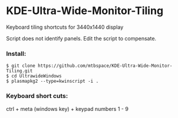 # KDE-Ultra-Wide-Monitor-Tiling
Keyboard tiling shortcuts for 3440x1440 display

Script does not identify panels.  Edit the script to compensate.

### Install:
```
$ git clone https://github.com/mtbspace/KDE-Ultra-Wide-Monitor-Tiling.git
$ cd UltrawideWindows
$ plasmapkg2 --type=kwinscript -i .
```
### Keyboard short cuts:
ctrl + meta (windows key) + keypad numbers 1 - 9
